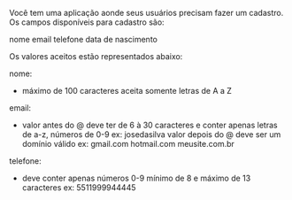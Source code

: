 Você tem uma aplicação aonde seus usuários precisam fazer um cadastro. Os campos disponíveis para cadastro são:

nome
email
telefone
data de nascimento

Os valores aceitos estão representados abaixo:

nome:

* máximo de 100 caracteres
aceita somente letras de A a Z

email:

* valor antes do @ deve ter de 6 à 30 caracteres e conter apenas letras de a-z, números de 0-9
ex: josedasilva
valor depois do @ deve ser um domínio válido
ex:
gmail.com
hotmail.com
meusite.com.br

telefone:

* deve conter apenas números 0-9 mínimo de 8 e máximo de 13 caracteres
ex: 5511999944445
